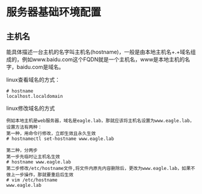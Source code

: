 # 服务器基础环境配置

## 主机名

能具体描述一台主机的名字叫主机名(hostname)，一般是由本地主机名+.+域名组成的，例如www.baidu.com这个FQDN就是一个主机名，www是本地主机的名字，baidu.com是域名。

linux查看域名的方式：

```shell
# hostname
localhost.localdomain
```

linux修改域名的方式

```shell
例如本地主机是web服务器，域名是eagle.lab，那就应该将主机名设置为www.eagle.lab，设置方法有两种：
第一种，用命令行修改，立即生效且永久生效
# hostnamectl set-hostname www.eagle.lab

第二种，分两步
第一步先临时让主机名生效
# hostname www.eagle.lab
第二步修改/etc/hostname文件,将文件内原先内容删除后，更改为www.eagle.lab，如果不做上一步操作，那就要重启后生效
# vim /etc/hostname
www.eagle.lab
```